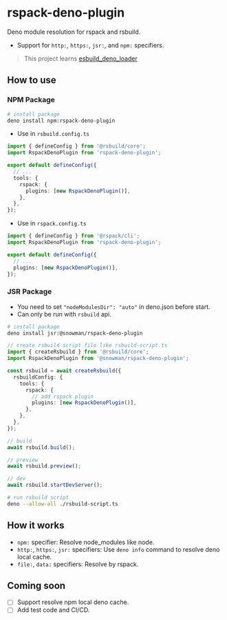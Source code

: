 # rspack-deno-plugin

Deno module resolution for rspack and rsbuild.

- Support for `http:`, `https:`, `jsr:`, and `npm:` specifiers.

> This project learns [esbuild_deno_loader](https://github.com/lucacasonato/esbuild_deno_loader)

## How to use

### NPM Package

```bash
# install package
deno install npm:rspack-deno-plugin
```

- Use in `rsbuild.config.ts`

```ts
import { defineConfig } from '@rsbuild/core';
import RspackDenoPlugin from 'rspack-deno-plugin';

export default defineConfig({
  // ...
  tools: {
    rspack: {
      plugins: [new RspackDenoPlugin()],
    },
  },
});
```

- Use in `rspack.config.ts`

```ts
import { defineConfig } from '@rspack/cli';
import RspackDenoPlugin from 'rspack-deno-plugin';

export default defineConfig({
  // ...
  plugins: [new RspackDenoPlugin()],
});
```

### JSR Package

- You need to set `"nodeModulesDir": "auto"` in deno.json before start.
- Can only be run with `rsbuild` api.

```bash
# install package
deno install jsr:@snowman/rspack-deno-plugin
```

```ts
// create rsbuild script file like rsbuild-script.ts
import { createRsbuild } from '@rsbuild/core';
import RspackDenoPlugin from '@snowman/rspack-deno-plugin';

const rsbuild = await createRsbuild({
  rsbuildConfig: {
    tools: {
      rspack: {
        // add rspack plugin
        plugins: [new RspackDenoPlugin()],
      },
    },
  },
});

// build
await rsbuild.build();

// preview
await rsbuild.preview();

// dev
await rsbuild.startDevServer();
```

```bash
# run rsbuild script
deno --allow-all ./rsbuild-script.ts
```

## How it works

- `npm:` specifier: Resolve node_modules like node.
- `http:`, `https:`, `jsr:` specifiers: Use `deno info` command to resolve deno local cache.
- `file:`, `data:` specifiers: Resolve by rspack.

## Coming soon

- [ ] Support resolve npm local deno cache.
- [ ] Add test code and CI/CD.
